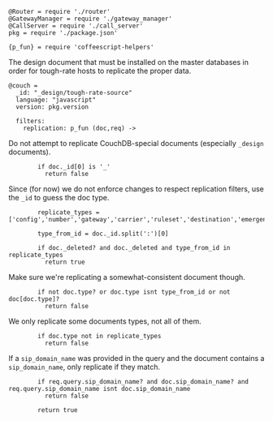     @Router = require './router'
    @GatewayManager = require './gateway_manager'
    @CallServer = require './call_server'
    pkg = require './package.json'

    {p_fun} = require 'coffeescript-helpers'

The design document that must be installed on the master databases in order for tough-rate hosts to replicate the proper data.

    @couch =
      _id: "_design/tough-rate-source"
      language: "javascript"
      version: pkg.version

      filters:
        replication: p_fun (doc,req) ->

Do not attempt to replicate CouchDB-special documents (especially `_design` documents).

            if doc._id[0] is '_'
              return false

Since (for now) we do not enforce changes to respect replication filters, use the `_id` to guess the doc type.

            replicate_types = ['config','number','gateway','carrier','ruleset','destination','emergency','host']

            type_from_id = doc._id.split(':')[0]

            if doc._deleted? and doc._deleted and type_from_id in replicate_types
              return true

Make sure we're replicating a somewhat-consistent document though.

            if not doc.type? or doc.type isnt type_from_id or not doc[doc.type]?
              return false

We only replicate some documents types, not all of them.

            if doc.type not in replicate_types
              return false

If a `sip_domain_name` was provided in the query and the document contains a `sip_domain_name`, only replicate if they match.

            if req.query.sip_domain_name? and doc.sip_domain_name? and req.query.sip_domain_name isnt doc.sip_domain_name
              return false

            return true
